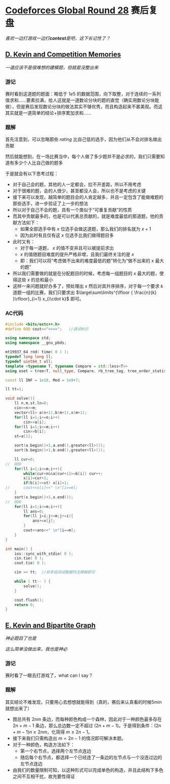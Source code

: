 # [Codeforces Global Round 28](https://codeforces.com/contest/2048) 赛后复盘

*喜欢一边打游戏一边打**contest**是吧，这下长记性了？*

## [D. Kevin and Competition Memories](https://codeforces.com/contest/2048/problem/D)

*一道应该不是很难想的建模题，但就是没整出来*

### 游记

赛时看到这道题的题面：略低于 $1e5$ 的数据范围，向下取整，对于连续的一系列值求和......要素拉满，给人这就是一道数论分块的题的直觉（确实用数论分块能做），但是赛后发现数论分块的做法其实不够优秀，而且构造起来不甚美观。而这其实就是一道简单的结论+排序累加求和......

### 题解

首先注意到，可以忽略那些 $rating$ 比自己低的选手，因为他们从不会对排名做出贡献

然后就能想到，在一场比赛当中，每个人做了多少题并不是必求的，我们只需要知道有多少个人比自己做的题多

于是就会有以下思考过程：

- 对于自己会的题，其他的人一定都会，拉不开差距，所以不用考虑
- 对于很难的题，会的人很少，甚至都没人会，所以也不是考虑的关键
- 接下来可以发现，越简单的题目会的人肯定越多，并且一定包含了能做难题的那些选手，进一步验证了上一步的想法
- 所以对于自己不会的题，具有一个类似于“可重复贡献”的性质
- 而其中贡献最多的，也是可以代表总贡献的，就是难度最低的那道题，他的贡献方法如下：
  - 如果全部选手中有 $x$ 位选手会做这道题，那么我们的排名就为 $x+1$
  - 因为此时有且仅有这 $x$ 位选手比我们做得题目多
- 此时又有：
  - 对于每一道题， $x$ 的值不变并且可以被提前求出
  - $x$ 的值随题目难度的提升严格非增，且我们最终关注的是 $x$
  - 即：我们可以将“考虑做不出来的难度最低的题”转化为“做不出来的 $x$ 最大的题”
- 所以我们需要做的就是在分配题目的时候，考虑每一组题目的 $x$ 最大的题，使得这些 $x$ 的总和最小
- 这样一来问题就好办多了，预处理出 $x$ 然后对其升序排序，对于每一个要求 $k$ 道题一组的比赛，我们只要求出 $\large\sum\limits^{\lfloor { \frac{n}{k} }\rfloor}_{i=1} x_{i\cdot k}$ 即可。

### AC代码

```c++
#include <bits/extc++.h>
#define OOO cout<<">>>>";	//调试标识

using namespace std;
using namespace __gnu_pbds;

mt19937_64 rnd( time( 0 ) );
typedef long long ll;
typedef uint64_t ull;
template <typename T, typename Compare = std::less<T>>
using oset = tree<T, null_type, Compare, rb_tree_tag, tree_order_statistics_node_update>;

const ll INF = 1e18, Mod = 1e9+7;

ll tt=1;

void solve(){
	ll n,m,st,ln=0;
	cin>>n>>m;
	vector<ll> a(n+1),b(m+1),x(m+1);
	for(ll i=1;i<=n;i++)
		cin>>a[i];
	for(ll i=1;i<=m;i++)
		cin>>b[i];
	st=a[1];

	sort(a.begin()+1,a.end(),greater<ll>());
	sort(b.begin()+1,b.end(),greater<ll>());

	ll cur=0;
//	OOO
	for(ll i=1;i<=m;i++){
		while(cur<n&&a[cur+1]>=b[i]) cur++;
		x[i]=cur+1;
		if(b[i]<=st) x[i]=1;
//		cout<<x[i]<<" \n"[i==m];
	}
	sort(x.begin()+1,x.end());
//	OOO
	for(ll i=1;i<=m;i++){
		ll ans=0;
		for(ll j=i;j<=m;j+=i){
			ans+=x[j];
		}
		cout<<ans<<" \n"[i==m];
	}
}

int main() {
	ios::sync_with_stdio( 0 );
	cin.tie( 0 );
	cout.tie( 0 );

	cin >> tt;	//非多组测试数据时注释掉即可

	while ( tt-- ) {
		solve();
	}

	cout.flush();
	return 0;
}
```

## [E. Kevin and Bipartite Graph](https://codeforces.com/contest/2048/problem/E)

*神必题目了也是*

*这么简单没做出来，我也是神必*

### 游记

赛时看了一眼去打游戏了，what can I say？

### 题解

其实结论不难发现，只要用心去想想就能得到（真的，赛后来认真看的时候5min就想出来了）

- 图总共有 $2nm$ 条边，而每种颜色构成一个森林，因此对于一种颜色最多存在 $2n+m−1$ 条边，那么总边数一定不超过 $(2n+m−1)$。于是得到条件：$(2n+m−1)n≥2nm$，化简得 $m≤2n−1$。
- 接下来我们只需构造出 $m=2n−1$ 的情况即可解决本题。
- 对于一种颜色，构造方法如下：
  - 第一个右节点，选择两个左节点连边
  - 随后每个右节点，都选择一个已经连了一条边的左节点与一个没连过边的左节点连边
- 由我们的数量限制可知，以这种形式可以完成单色的构造，并且此结构下多色之间不互相干扰，故充要性得证
